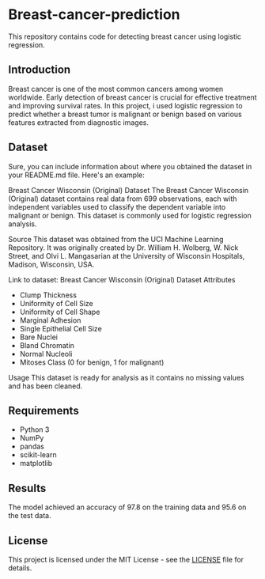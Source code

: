 # Breast-cancer-prediction
This repository contains code for detecting breast cancer using logistic regression.

## Introduction

Breast cancer is one of the most common cancers among women worldwide. Early detection of breast cancer is crucial for effective treatment 
and improving survival rates. In this project, i used logistic regression to predict whether a breast tumor is malignant or benign based 
on various features extracted from diagnostic images.

## Dataset


Sure, you can include information about where you obtained the dataset in your README.md file. Here's an example:

Breast Cancer Wisconsin (Original) Dataset
The Breast Cancer Wisconsin (Original) dataset contains real data from 699 observations, each with independent variables used to 
classify the dependent variable into malignant or benign. This dataset is commonly used for logistic regression analysis.

Source
This dataset was obtained from the UCI Machine Learning Repository. It was originally created by Dr. William H. Wolberg, W. Nick 
Street, and Olvi L. Mangasarian at the University of Wisconsin Hospitals, Madison, Wisconsin, USA.

Link to dataset: Breast Cancer Wisconsin (Original) Dataset
Attributes
  - Clump Thickness
  - Uniformity of Cell Size
  - Uniformity of Cell Shape
  - Marginal Adhesion
  - Single Epithelial Cell Size
  - Bare Nuclei
  - Bland Chromatin
  - Normal Nucleoli
  - Mitoses
Class (0 for benign, 1 for malignant)

Usage
This dataset is ready for analysis as it contains no missing values and has been cleaned.



## Requirements

- Python 3
- NumPy
- pandas
- scikit-learn
- matplotlib


## Results

The model achieved an accuracy of 97.8 on the training data and 95.6 on the test data.

## License

This project is licensed under the MIT License - see the [LICENSE](LICENSE) file for details.
